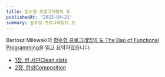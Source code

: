 ```yaml
---
title: 함수형 프로그래밍의 도
publishedAt: '2022-04-21'
summary: 함수형 프로그래밍의 도
---
```


Bartosz Milewski의 [함수형 프로그래밍의 도 The Dao of Functional
Programming](https://github.com/BartoszMilewski/Publications/tree/master/TheDaoOfFP)을
읽고 요약하였습니다.

- [1장. 빈 서판Clean slate](/posts/dao-fp-01)
- [2장. 합성Composition](/posts/dao-fp-02)
